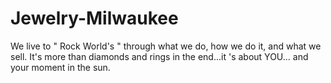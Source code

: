 # Jewelry-Milwaukee
We live to " Rock World's " through what we do, how we do it, and what we sell. It's more than diamonds and rings in the end...it 's about YOU... and your moment in the sun.
